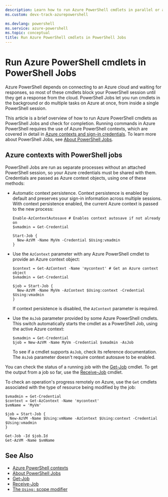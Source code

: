 ```yaml
---
description: Learn how to run Azure PowerShell cmdlets in parallel or as background tasks, using -AsJob and Start-Job.
ms.custom: devx-track-azurepowershell

ms.devlang: powershell
ms.service: azure-powershell
ms.topic: conceptual
title: Run Azure PowerShell cmdlets in PowerShell Jobs
---
```


# Run Azure PowerShell cmdlets in PowerShell Jobs

Azure PowerShell depends on connecting to an Azure cloud and waiting for responses, so most of these
cmdlets block your PowerShell session until they get a response from the cloud. PowerShell Jobs let
you run cmdlets in the background or do multiple tasks on Azure at once, from inside a single
PowerShell session.

This article is a brief overview of how to run Azure PowerShell cmdlets as PowerShell Jobs and check
for completion. Running commands in Azure PowerShell requires the use of Azure PowerShell contexts,
which are covered in detail in [Azure contexts and sign-in credentials](context-persistence.md). To
learn more about PowerShell Jobs, see
[About PowerShell Jobs](/powershell/module/microsoft.powershell.core/about/about_jobs).

## Azure contexts with PowerShell jobs

PowerShell Jobs are run as separate processes without an attached PowerShell session, so your Azure
credentials must be shared with them. Credentials are passed as Azure context objects, using one of
these methods:

- Automatic context persistence. Context persistence is enabled by default and preserves your
  sign-in information across multiple sessions. With context persistence enabled, the current Azure
  context is passed to the new process:

  ```azurepowershell-interactive
  Enable-AzContextAutosave # Enables context autosave if not already on
  $vmadmin = Get-Credential

  Start-Job {
    New-AzVM -Name MyVm -Credential $Using:vmadmin
  }
  ```

- Use the `AzContext` parameter with any Azure PowerShell cmdlet to provide an Azure context
  object:

  ```azurepowershell-interactive
  $context = Get-AzContext -Name 'mycontext' # Get an Azure context object
  $vmadmin = Get-Credential

  $job = Start-Job {
    New-AzVM -Name MyVm -AzContext $Using:context -Credential $Using:vmadmin
  }
  ```

  If context persistence is disabled, the `AzContext` parameter is required.

- Use the `AsJob` parameter provided by some Azure PowerShell cmdlets. This switch automatically
  starts the cmdlet as a PowerShell Job, using the active Azure context:

  ```azurepowershell-interactive
  $vmadmin = Get-Credential
  $job = New-AzVM -Name MyVm -Credential $vmadmin -AsJob
  ```

  To see if a cmdlet supports `AsJob`, check its reference documentation. The `AsJob` parameter
  doesn't require context autosave to be enabled.

You can check the status of a running job with the
[Get-Job](/powershell/module/microsoft.powershell.core/get-job) cmdlet. To get the output from a job
so far, use the [Receive-Job](/powershell/module/microsoft.powershell.core/receive-job) cmdlet.

To check an operation's progress remotely on Azure, use the `Get` cmdlets associated with the type
of resource being modified by the job:

```azurepowershell-interactive
$vmadmin = Get-Credential
$context = Get-AzContext -Name 'mycontext'
$vmName = 'MyVm'

$job = Start-Job {
  New-AzVM -Name $Using:vmName -AzContext $Using:context -Credential $Using:vmadmin
}

Get-Job -Id $job.Id
Get-AzVM -Name $vmName
```

## See Also

- [Azure PowerShell contexts](context-persistence.md)
- [About PowerShell Jobs](/powershell/module/microsoft.powershell.core/about/about_jobs)
- [Get-Job](/powershell/module/microsoft.powershell.core/get-job)
- [Receive-Job](/powershell/module/microsoft.powershell.core/receive-job)
- [The `Using:` scope modifier](/powershell/module/microsoft.powershell.core/about/about_scopes#the-using-scope-modifier)
